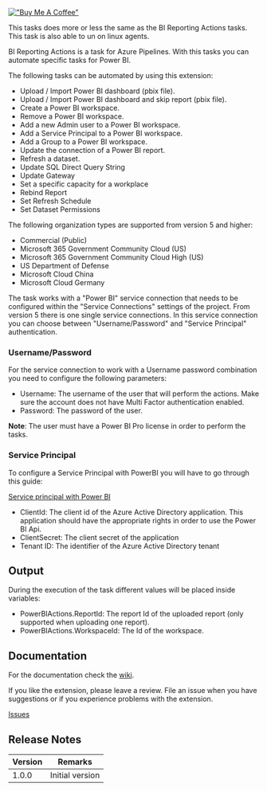 [!["Buy Me A Coffee"](https://www.buymeacoffee.com/assets/img/custom_images/orange_img.png)](https://www.buymeacoffee.com/maikvandergaag)

This tasks does more or less the same as the BI Reporting Actions tasks. This task is also able to un on linux agents.

BI Reporting Actions is a task for Azure Pipelines. With this tasks you can automate specific tasks for Power BI.

The following tasks can be automated by using this extension:
* Upload / Import Power BI dashboard (pbix file).
* Upload / Import Power BI dashboard and skip report (pbix file).
* Create a Power BI workspace.
* Remove a Power BI workspace.
* Add a new Admin user to a Power BI workspace.
* Add a Service Principal to a Power BI workspace.
* Add a Group to a Power BI workspace.
* Update the connection of a Power BI report.
* Refresh a dataset.
* Update SQL Direct Query String
* Update Gateway
* Set a specific capacity for a workplace
* Rebind Report
* Set Refresh Schedule
* Set Dataset Permissions

The following organization types are supported from version 5 and higher:

* Commercial (Public)
* Microsoft 365 Government Community Cloud (US)
* Microsoft 365 Government Community Cloud High (US)
* US Department of Defense
* Microsoft Cloud China
* Microsoft Cloud Germany

The task works with a "Power BI" service connection that needs to be configured within the "Service Connections" settings of the project. From version 5 there is one single service connections. In this service connection you can choose between "Username/Password" and "Service Principal" authentication.

### Username/Password

For the service connection to work with a Username password combination you need to configure the following parameters:

* Username: The username of the user that will perform the actions. Make sure the account does not have Multi Factor authentication enabled.
* Password: The password of the user.

**Note**: The user must have a Power BI Pro license in order to perform the tasks.

### Service Principal

To configure a Service Principal with PowerBI you will have to go through this guide:

[Service principal with Power BI](https://docs.microsoft.com/en-us/power-bi/developer/embed-service-principal)

* ClientId: The client id of the Azure Active Directory application. This application should have the appropriate rights in order to use the Power BI Api.
* ClientSecret: The client secret of the application
* Tenant ID: The identifier of the Azure Active Directory tenant 

## Output

During the execution of the task different values will be placed inside variables:

* PowerBIActions.ReportId: The report Id of the uploaded report (only supported when uploading one report).
* PowerBIActions.WorkspaceId: The Id of the workspace.

## Documentation

For the documentation check the [wiki](https://github.com/MaikvanderGaag/msft-extensions/wiki).

If you like the extension, please leave a review. File an issue when you have suggestions or if you experience problems with the extension.

[Issues](https://github.com/MaikvanderGaag/msft-extensions/issues)

## Release Notes

| Version | Remarks                             |  
|---------|-------------------------------------|
| 1.0.0   | Initial version                     |
